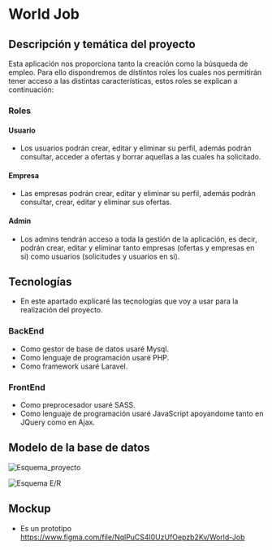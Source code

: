 # World Job

## Descripción y temática del proyecto

Esta aplicación nos proporciona tanto la creación como la búsqueda de empleo. Para ello dispondremos de distintos roles los cuales nos permitirán tener acceso a las distintas características, estos roles se explican a continuación:

### Roles

#### Usuario
- Los usuarios podrán crear, editar y eliminar su perfil, además podrán consultar, acceder a ofertas y borrar aquellas a las cuales ha solicitado.

#### Empresa
- Las empresas podrán crear, editar y eliminar su perfil, además podrán consultar, crear, editar y eliminar sus ofertas.

#### Admin
- Los admins tendrán acceso a toda la gestión de la aplicación, es decir, podrán crear, editar y eliminar tanto empresas (ofertas y empresas en si) como usuarios
(solicitudes y usuarios en si).

## Tecnologías
- En este apartado explicaré las tecnologías que voy a usar para la realización del proyecto.

### BackEnd
- Como gestor de base de datos usaré Mysql.
- Como lenguaje de programación usaré PHP.
- Como framework usaré Laravel.

### FrontEnd
- Como preprocesador usaré SASS.
- Como lenguaje de programación usaré JavaScript apoyandome tanto en JQuery como en Ajax.

## Modelo de la base de datos

![Esquema_proyecto](https://user-images.githubusercontent.com/72375245/161384783-2aba7ee1-bcf5-4260-aaab-eb7db29d0192.png)

![Esquema E/R](https://user-images.githubusercontent.com/72375245/163725527-ef3cc669-8dde-45be-b79b-10304ede9da9.PNG)

## Mockup
- Es un prototipo
https://www.figma.com/file/NqlPuCS4l0UzUfOepzb2Kv/World-Job

